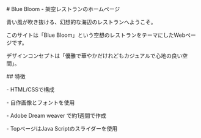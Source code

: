 \# Blue Bloom - 架空レストランのホームページ

青い風が吹き抜ける、幻想的な海辺のレストランへようこそ。

このサイトは「Blue Bloom」という空想のレストランをテーマにしたWebページです。

デザインコンセプトは「優雅で華やかだけれどもカジュアルで心地の良い空間」。



\## 特徴

\- HTML/CSSで構成

\- 自作画像とフォントを使用

\- Adobe Dream weaver で約1週間で作成

\- TopページはJava Scriptのスライダーを使用

